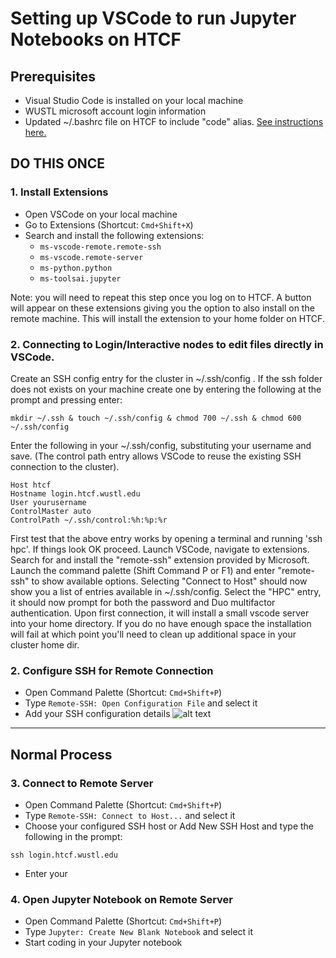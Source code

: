# Setting up VSCode to run Jupyter Notebooks on HTCF

## Prerequisites
- Visual Studio Code is installed on your local machine
- WUSTL microsoft account login information
- Updated ~/.bashrc file on HTCF to include "code" alias. [See instructions here.](https://github.com/dbaldridge-lab/htcf/blob/main/bashrc-howto.md)

## DO THIS ONCE
### 1. Install Extensions
- Open VSCode on your local machine
- Go to Extensions (Shortcut: `Cmd+Shift+X`)
- Search and install the following extensions:
    - `ms-vscode-remote.remote-ssh`
    - `ms-vscode.remote-server`
    - `ms-python.python`
    - `ms-toolsai.jupyter`
      
Note: you will need to repeat this step once you log on to HTCF. A button will appear on these extensions giving you the option to also install on the remote machine. This will install the extension to your home folder on HTCF.

### 2. Connecting to Login/Interactive nodes to edit files directly in VSCode. 
Create an SSH config entry for the cluster in ~/.ssh/config . If the ssh folder does not exists on your machine create one by entering the following at the prompt and pressing enter:

```mkdir ~/.ssh & touch ~/.ssh/config & chmod 700 ~/.ssh & chmod 600 ~/.ssh/config```

Enter the following in your ~/.ssh/config, substituting your username and save. (The control path entry allows VSCode to reuse the existing SSH connection to the cluster).
```
Host htcf
Hostname login.htcf.wustl.edu
User yourusername
ControlMaster auto
ControlPath ~/.ssh/control:%h:%p:%r
```
First test that the above entry works by opening a terminal and running 'ssh hpc'. If things look OK proceed. 
Launch VSCode, navigate to extensions. Search for and install the "remote-ssh" extension provided by Microsoft.
Launch the command palette (Shift Command P or F1) and enter "remote-ssh" to show available options. Selecting "Connect to Host" should now show you a list of entries available in ~/.ssh/config. 
Select the "HPC" entry, it should now prompt for both the password and Duo multifactor authentication. 
Upon first connection, it will install a small vscode server into your home directory. If you do no have enough space the installation will fail at which point you'll need to clean up additional space in your cluster home dir. 
### 2. Configure SSH for Remote Connection
- Open Command Palette (Shortcut: `Cmd+Shift+P`)
- Type `Remote-SSH: Open Configuration File` and select it
- Add your SSH configuration details
![alt text](image.png)

---

## Normal Process

### 3. Connect to Remote Server
- Open Command Palette (Shortcut: `Cmd+Shift+P`)
- Type `Remote-SSH: Connect to Host...` and select it
- Choose your configured SSH host or Add New SSH Host and type the following in the prompt:
```
ssh login.htcf.wustl.edu
``` 
- Enter your 

### 4. Open Jupyter Notebook on Remote Server
- Open Command Palette (Shortcut: `Cmd+Shift+P`)
- Type `Jupyter: Create New Blank Notebook` and select it
- Start coding in your Jupyter notebook
